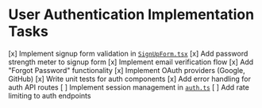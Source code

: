 # User Authentication Implementation Tasks

[x] Implement signup form validation in [`SignUpForm.tsx`](src/components/SignUpForm.tsx)
[x] Add password strength meter to signup form
[x] Implement email verification flow
[x] Add "Forgot Password" functionality
[x] Implement OAuth providers (Google, GitHub)
[x] Write unit tests for auth components
[x] Add error handling for auth API routes
[ ] Implement session management in [`auth.ts`](src/lib/auth.ts)
[ ] Add rate limiting to auth endpoints
